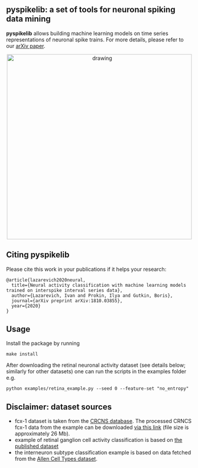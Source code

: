 ## pyspikelib: a set of tools for neuronal spiking data mining

**pyspikelib** allows building machine learning models on time series representations of neuronal spike trains. For more details, please refer to our [arXiv paper](https://arxiv.org/abs/1810.03855).

<p align="center">
    <img src="https://i.imgur.com/7xqACVK.jpg" alt="drawing" width="500"/>
</p>

## Citing pyspikelib
Please cite this work in your publications if it helps your research:

```
@article{lazarevich2020neural,
  title={Neural activity classification with machine learning models trained on interspike interval series data},
  author={Lazarevich, Ivan and Prokin, Ilya and Gutkin, Boris},
  journal={arXiv preprint arXiv:1810.03855},
  year={2020}
}
```

## Usage
Install the package by running
```
make install
```

After downloading the retinal neuronal activity dataset (see details below; similarly for other datasets) one can run the scripts in the examples folder e.g.

```
python examples/retina_example.py --seed 0 --feature-set "no_entropy"
```

## Disclaimer: dataset sources

  - fcx-1 dataset is taken from the [CRCNS database](http://crcns.org/data-sets/fcx/fcx-1/about-fcx-1). The processed CRNCS fcx-1 data from the example can be downloaded [via this link](https://drive.google.com/open?id=1fQKpYPHmenob692YZaG1P7YKWCYaTw19) (file size is approximately 26 Mb).
  - example of retinal ganglion cell activity classification is based on [the published dataset](https://figshare.com/articles/Multi-electrode_retinal_ganglion_cell_population_spiking_data/10290569)
  - the interneuron subtype classification example is based on data fetched from the [Allen Cell Types dataset](https://celltypes.brain-map.org/).
